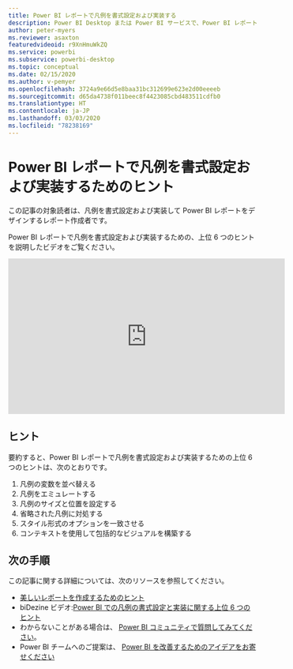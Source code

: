 ```yaml
---
title: Power BI レポートで凡例を書式設定および実装する
description: Power BI Desktop または Power BI サービスで、Power BI レポートのビジュアルの凡例を書式設定および実装するための 6 つのヒントです。
author: peter-myers
ms.reviewer: asaxton
featuredvideoid: r9XnHmuWkZQ
ms.service: powerbi
ms.subservice: powerbi-desktop
ms.topic: conceptual
ms.date: 02/15/2020
ms.author: v-pemyer
ms.openlocfilehash: 3724a9e66d5e8baa31bc312699e623e2d00eeeeb
ms.sourcegitcommit: d65da4738f011beec8f4423085cbd483511cdfb0
ms.translationtype: HT
ms.contentlocale: ja-JP
ms.lasthandoff: 03/03/2020
ms.locfileid: "78238169"
---
```

# <a name="tips-to-format-and-implement-legends-in-power-bi-reports"></a>Power BI レポートで凡例を書式設定および実装するためのヒント

この記事の対象読者は、凡例を書式設定および実装して Power BI レポートをデザインするレポート作成者です。

Power BI レポートで凡例を書式設定および実装するための、上位 6 つのヒントを説明したビデオをご覧ください。

<iframe width="560" height="315" src="https://www.youtube.com/embed/r9XnHmuWkZQ" frameborder="0" allowfullscreen></iframe>

## <a name="tips"></a>ヒント

要約すると、Power BI レポートで凡例を書式設定および実装するための上位 6 つのヒントは、次のとおりです。

1. 凡例の変数を並べ替える
1. 凡例をエミュレートする
1. 凡例のサイズと位置を設定する
1. 省略された凡例に対処する
1. スタイル形式のオプションを一致させる
1. コンテキストを使用して包括的なビジュアルを構築する

## <a name="next-steps"></a>次の手順

この記事に関する詳細については、次のリソースを参照してください。

- [美しいレポートを作成するためのヒント](../power-bi-reports-tips-and-tricks-for-creating.md)
- biDezine ビデオ:[Power BI での凡例の書式設定と実装に関する上位 6 つのヒント](https://www.youtube.com/watch?v=r9XnHmuWkZQ)
- わからないことがある場合は、 [Power BI コミュニティで質問してみてください](https://community.powerbi.com/)。
- Power BI チームへのご提案は、 [Power BI を改善するためのアイデアをお寄せください](https://ideas.powerbi.com)
